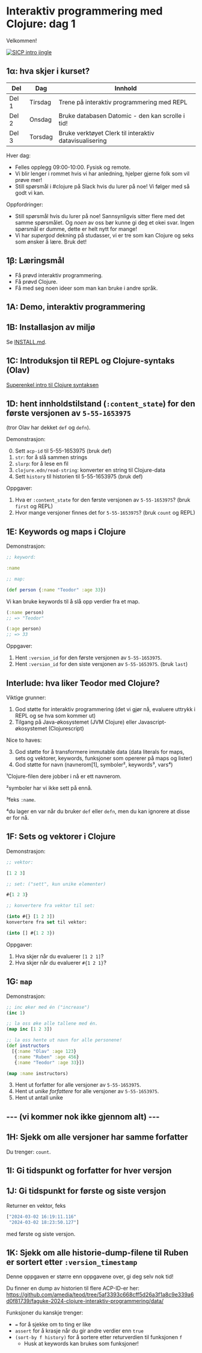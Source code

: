 # Interaktiv programmering med Clojure: dag 1

Velkommen!

[![SICP intro jingle](https://img.youtube.com/vi/3NqnZZR3S20/0.jpg)](https://www.youtube.com/watch?v=3NqnZZR3S20)

## 1α: hva skjer i kurset?

| Del   | Dag     | Innhold                                                |
|-------|---------|--------------------------------------------------------|
| Del 1 | Tirsdag | Trene på interaktiv programmering med REPL             |
| Del 2 | Onsdag  | Bruke databasen Datomic - den kan scrolle i tid!       |
| Del 3 | Torsdag | Bruke verktøyet Clerk til interaktiv datavisualisering |

Hver dag:

- Felles opplegg 09:00-10:00.
  Fysisk og remote.
- Vi blir lenger i rommet hvis vi har anledning, hjelper gjerne folk som vil prøve mer!
- Still spørsmål i #clojure på Slack hvis du lurer på noe!
  Vi følger med så godt vi kan.

Oppfordringer:

- Still spørsmål hvis du lurer på noe!
  Sannsynligvis sitter flere med det samme spørsmålet.
  Og _noen_ av oss bør kunne gi deg et okei svar.
  Ingen spørsmål er dumme, dette er helt nytt for mange!
- Vi har *supergod* dekning på studasser, vi er tre som kan Clojure og seks som ønsker å lære.
  Bruk det!

## 1β: Læringsmål

- Få prøvd interaktiv programmering.
- Få prøvd Clojure.
- Få med seg noen ideer som man kan bruke i andre språk.

## 1A: Demo, interaktiv programmering

## 1B: Installasjon av miljø

Se [INSTALL.md].

[INSTALL.md]: INSTALL.md

## 1C: Introduksjon til REPL og Clojure-syntaks (Olav)

[Superenkel intro til Clojure syntaksen](https://github.com/amedia/teod/blob/master/faguke-2024-clojure-interaktiv-programmering/dag1/src/dag1/intro.clj)

## 1D: hent innholdstilstand (`:content_state`) for den første versjonen av `5-55-1653975`

(tror Olav har dekket `def` og `defn`).

Demonstrasjon:

0. Sett `acp-id` til 5-55-1653975 (bruk def)
1. `str`: for å slå sammen strings
2. `slurp`: for å lese en fil
3. `clojure.edn/read-string`: konverter en string til Clojure-data
4. Sett `history` til historien til 5-55-1653975 (bruk def)

Oppgaver:

1. Hva er `:content_state` for den første versjonen av `5-55-1653975`? (bruk `first` og REPL)
2. Hvor mange versjoner finnes det for `5-55-1653975`? (bruk `count` og REPL)

## 1E: Keywords og maps i Clojure

Demonstrasjon:

``` clojure
;; keyword:

:name

;; map:

(def person {:name "Teodor" :age 33})
```

Vi kan bruke keywords til å slå opp verdier fra et map.

``` clojure
(:name person)
;; => "Teodor"

(:age person)
;; => 33
```

Oppgaver:

1. Hent `:version_id` for den første versjonen av `5-55-1653975`.
2. Hent `:version_id` for den siste versjonen av `5-55-1653975`. (bruk `last`)

## Interlude: hva liker Teodor med Clojure?

Viktige grunner:

1. God støtte for interaktiv programmering (det vi gjør nå, evaluere uttrykk i REPL og se hva som kommer ut)
2. Tilgang på Java-økosystemet (JVM Clojure) eller Javascript-økosystemet (Clojurescript)

Nice to haves:

3. God støtte for å transformere immutable data (data literals for maps, sets og vektorer, keywords, funksjoner som opererer på maps og lister)
4. God støtte for navn (navnerom[1], symboler², keywords³, vars⁴)

¹Clojure-filen dere jobber i nå er ett navnerom.

²symboler har vi ikke sett på ennå.

³feks `:name`.

⁴du lager en var når du bruker `def` eller `defn`, men du kan ignorere at disse er for nå.

## 1F: Sets og vektorer i Clojure

Demonstrasjon:

``` clojure
;; vektor:

[1 2 3]

;; set: ("sett", kun unike elementer)

#{1 2 3}

;; konvertere fra vektor til set:

(into #{} [1 2 3])
konvertere fra set til vektor:

(into [] #{1 2 3})
```

Oppgaver:

1. Hva skjer når du evaluerer `[1 2 1]`?
2. Hva skjer når du evaluerer `#{1 2 1}`?

## 1G: `map`

Demonstrasjon:

``` clojure
;; inc øker med én ("increase")
(inc 1)

;; la oss øke alle tallene med én.
(map inc [1 2 3])

;; la oss hente ut navn for alle personene!
(def instructors
  [{:name "Olav" :age 123}
   {:name "Ruben" :age 456}
   {:name "Teodor" :age 33}])

(map :name instructors)
```

3. Hent ut forfatter for alle versjoner av `5-55-1653975`.
4. Hent ut _unike forfattere_ for alle versjoner av `5-55-1653975`.
5. Hent ut antall unike

## --- (vi kommer nok ikke gjennom alt) ---

## 1H: Sjekk om alle versjoner har samme forfatter

Du trenger: `count`.

## 1I: Gi tidspunkt og forfatter for hver versjon

## 1J: Gi tidspunkt for første og siste versjon

Returner en vektor, feks

``` clojure
["2024-03-02 16:19:11.116"
 "2024-03-02 18:23:50.127"]
```

med første og siste versjon.

## 1K: Sjekk om alle historie-dump-filene til Ruben er sortert etter `:version_timestamp`

Denne oppgaven er større enn oppgavene over, gi deg selv nok tid!

Du finner en dump av historien til flere ACP-ID-er her:
https://github.com/amedia/teod/tree/5af3393c668cff5d26a3f1a8c9e339a6d0f81739/faguke-2024-clojure-interaktiv-programmering/data/

Funksjoner du kanskje trenger:

- `=` for å sjekke om to ting er like
- `assert` for å krasje når du gir andre verdier enn `true`
- `(sort-by f history)` for å sortere etter returverdien til funksjonen `f`
  - Husk at keywords kan brukes som funksjoner!

